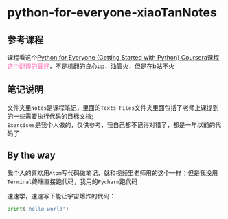 # python-for-everyone-xiaoTanNotes
## 参考课程
课程看这个[Python for Everyone (Getting Started with Python) Coursera课程](https://www.bilibili.com/video/BV12741127sL/?share_source=copy_web&vd_source=b22c3127f8052f03760cef3198872d00) <br>
<font color=Hotpink>这个翻译的最好</font>，不是机翻的良心up，油管火，但是在b站不火

## 笔记说明
文件夹里`Notes`是课程笔记，里面的`Texts Files`文件夹里面包括了老师上课提到的一些需要执行代码的目标文档;<br>
`Exercises`是我个人做的，仅供参考，我自己都不记得对错了，都是一年以前的代码了

## By the way
我个人的喜欢用`Atom`写代码做笔记，就和视频里老师用的这个一样；但是我没用`Terminal`终端直接跑代码，我用的`Pycharm`跑代码

速速学，速速写下能让宇宙爆炸的代码：
```python
print('hello world')
```
